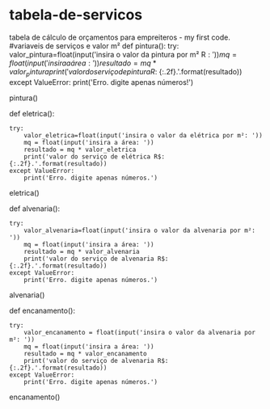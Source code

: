 # tabela-de-servicos
tabela de cálculo de orçamentos para empreiteros - my first code.
#variaveis de serviços e valor m²
def pintura():
    try:
        valor_pintura=float(input('insira o valor da pintura por m² R$: '))
        mq=float(input('insira a área: '))
        resultado=mq*valor_pintura
        print('valor do serviço de pintura R$: {:.2f}.'.format(resultado))
    except ValueError:
        print('Erro. digite apenas números!')

pintura()

def eletrica():

    try:
        valor_eletrica=float(input('insira o valor da elétrica por m²: '))
        mq = float(input('insira a área: '))
        resultado = mq * valor_eletrica
        print('valor do serviço de elétrica R$: {:.2f}.'.format(resultado))
    except ValueError:
        print('Erro. digite apenas números.')

eletrica()

def alvenaria():

    try:
        valor_alvenaria=float(input('insira o valor da alvenaria por m²: '))
        mq = float(input('insira a área: '))
        resultado = mq * valor_alvenaria
        print('valor do serviço de alvenaria R$: {:.2f}.'.format(resultado))
    except ValueError:
        print('Erro. digite apenas números.')

alvenaria()

def encanamento():

    try:
        valor_encanamento = float(input('insira o valor da alvenaria por m²: '))
        mq = float(input('insira a área: '))
        resultado = mq * valor_encanamento
        print('valor do serviço de alvenaria R$: {:.2f}.'.format(resultado))
    except ValueError:
        print('Erro. digite apenas números.')

encanamento()
